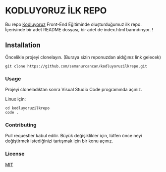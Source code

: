 # KODLUYORUZ İLK REPO
Bu repo [Kodluyoruz](https://www.kodluyoruz.org/) Front-End Eğitiminde oluşturduğumuz ilk repo. İçerisinde bir adet README dosyası, bir adet de index.html barındırıyor.
!

## Installation
Öncelikle projeyi clonelayın. (Buraya sizin reponuzdan aldığınız link gelecek)

```
git clone https://github.com/semanurcancan/kodluyoruzilkrepo.git
```
### Usage
Projeyi cloneladıktan sonra Visual Studio Code programında açınız.


Linux için:

``` linux
cd kodluyoruzilkrepo 
code .
```
### Contributing
Pull requestler kabul edilir. Büyük değişiklikler için, lütfen önce neyi değiştirmek istediğinizi tartışmak için bir konu açınız.

### License
[MIT](https://choosealicense.com/licenses/mit/)

